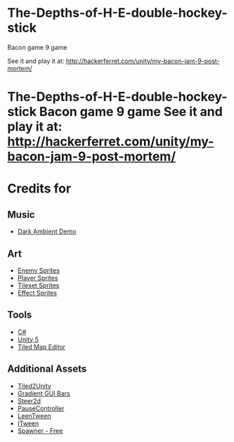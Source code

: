 # The-Depths-of-H-E-double-hockey-stick
Bacon game 9 game 

See it and play it at:
http://hackerferret.com/unity/my-bacon-jam-9-post-mortem/

# The-Depths-of-H-E-double-hockey-stick Bacon game 9 game See it and play it at: http://hackerferret.com/unity/my-bacon-jam-9-post-mortem/



# Credits for

## Music

*   [Dark Ambient Demo](http://opengameart.org/content/dark-ambient-demo)

## Art

*   [Enemy Sprites](http://opengameart.org/content/side-scroller-actor-pack)
*   [Player Sprites](http://opengameart.org/content/raven-16x18)
*   [Tileset Sprites](http://opengameart.org/content/cave-tileset-0)
[](http://opengameart.org/content/cave-tileset-0)
*   [](http://opengameart.org/content/cave-tileset-0)[Effect Sprites](http://opengameart.org/content/magic-sprite-effects-for-ardentryst-by-jordan-trudgett)

## Tools

*   [C#](https://en.wikipedia.org/wiki/C_Sharp_(programming_language))
*   [Unity 5](http://unity3d.com/)
*   [Tiled Map Editor](http://www.mapeditor.org/)

## Additional Assets

*   [Tiled2Unity](http://www.seanba.com/Tiled2Unity)
[](http://www.seanba.com/Tiled2Unity)
*   [](http://www.seanba.com/Tiled2Unity)[Gradient GUI Bars](https://www.assetstore.unity3d.com/en/#!/content/19972)
*   [Steer2d](https://www.assetstore.unity3d.com/en/#!/content/21381)
*   [PauseController](https://www.assetstore.unity3d.com/en/#!/content/28155)
*   [LeenTween](https://www.assetstore.unity3d.com/en/#!/content/3595)
*   [ITween](https://www.assetstore.unity3d.com/en/#!/content/84)
*   [Spawner - Free](https://www.assetstore.unity3d.com/en/#!/content/2704)

</form>
